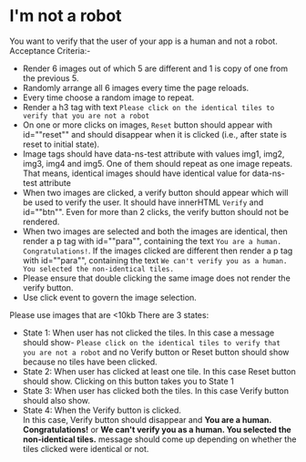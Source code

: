  # I'm not a robot
 
 You want to verify that the user of your app is a human and not a robot. 
 Acceptance Criteria:-
 <ul>
 <li>Render 6 images out of which 5 are different and 1 is copy of one from the previous 5.</li>
 <li>Randomly arrange all 6 images every time the page reloads.</li>
 <li>Every time choose a random image to repeat.</li>
 <li>Render a h3 tag with text <code>Please click on the identical tiles to verify that you are not a robot</code></li>
 <li>On one or more clicks on images, <code>Reset</code> button should appear with id=""reset"" and should disappear when it is clicked (i.e., after state is reset to initial state).</li>
 <li>Image tags should have data-ns-test attribute with values img1, img2, img3, img4 and img5. One of them should repeat as one image repeats. That means, identical images should have identical value for data-ns-test attribute</li>
 <li>When two images are clicked, a verify button should appear which will be used to verify the user. It should have innerHTML <code>Verify</code> and id=""btn"". Even for more than 2 clicks, the verify button should not be rendered.</li>
 <li>When two images are selected and both the images are identical, then render a p tag with id=""para"", containing the text <code>You are a human. Congratulations!</code>. If the images clicked are different then render a p tag with id=""para"", containing the text <code>We can't verify you as a human. You selected the non-identical tiles.</code></li>
 <li>Please ensure that double clicking the same image does not render the verify button.</li>
 <li>Use click event to govern the image selection.</li>
 </ul>
 Please use images that are <10kb
 There are 3 states:
 <ul>
 <li>State 1: When user has not clicked the tiles. 
 In this case a message should show- <code>Please click on the identical tiles to verify that you are not a robot</code> and no Verify button or Reset button should show because no tiles have been clicked.</li>
 <li>State 2: When user has clicked at least one tile.
 In this case Reset button should show. Clicking on this button takes you to State 1</li>
 <li>State 3: When user has clicked both the tiles.
 In this case Verify button should also show.</li>
 <li>State 4: When the Verify button is clicked.</li>
 In this case, Verify button should disappear and <strong>You are a human. Congratulations!</strong> or <strong>We can't verify you as a human. You selected the non-identical tiles.</strong> message should come up depending on whether the tiles clicked were identical or not.</li>
 </ul>
